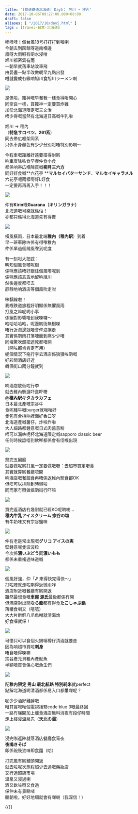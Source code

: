 ```yaml
---
title: '[食道鉄道北海道] Day5： 旭川 → 稚內'
date: 2017-10-06T09:27:00.000+08:00
draft: false
aliases: [ "/2017/10/day5.html" ]
tags : [travel-日本-北海道]
---
```


哇哇哇！個台風18号打打打到嚟喇  
今朝去到函館呀道南嗰邊  
風呀大雨呀有啲水浸咁  
旭川都密雲有雨  
一朝早就落車站改車飛  
由晏晝一點半改做朝早九點出發  
咁就變成冇緣响旭川食旭川ラーメン喇  

[![](https://c1.staticflickr.com/5/4406/36697258634_1925e1d229_z.jpg)](https://c1.staticflickr.com/5/4406/36697258634_1925e1d229_z.jpg)

是但啦，籮神嘅早餐我一樣食得咁開心  
同奈良一樣，買籮神一定要買炸雞  
加份北海道限定嘅三文治  
唔少得嘅當然有北海道日高嘅牛乳啦  
  
旭川 → 稚內  
（**特急サロベツ、261系**）  
同去帯広嗰架同系  
只係車身顏色有少少分別咁唔特別影喇～  
  
今程車嘅距離好遠要搭得耐啲  
响車度除咗食早餐仲食小食  
都係响帯広嗰陣買嘅**柳月三六方**  
同好好食嘅**六花亭 ****マルセイバターサンド**、**マルセイキャラメル**  
六花亭呢兩樣嘢好L好食  
一定要再再再入手！！！  

[![](https://c1.staticflickr.com/5/4455/37149271040_9509be4aa8_z.jpg)](https://c1.staticflickr.com/5/4455/37149271040_9509be4aa8_z.jpg)

仲有**Kirin**嘅**Guarana（キリンガラナ）**  
北海道嘅可樂就係佢！  
亦都只係得北海道先有得賣  

[![](https://c1.staticflickr.com/5/4363/36698199534_7c0f164614_z.jpg)](https://c1.staticflickr.com/5/4363/36698199534_7c0f164614_z.jpg)

橫風橫雨，日本最北端**稚內（稚內駅**）到着  
早一班車除咗係有得嚟稚內  
仲係早過個颱風嚟到呢度  
  
有一刻咁大把諗：  
明知個風會嚟呢樹  
係咪應該唔好跟住個風嚟呢到  
係咪應該乖乖地留响旭川  
然後邊度都唔去  
靜靜地响酒店等個風吹走咁  
  
咪黐線啦！  
我嘅鉄道旅程好明顯係無懼風雨  
打風之嘛呢啲小事  
係絕對影響唔到我㗎囉～  
哈哈哈哈哈，呢邊啲街無樹㗎  
唔行近海邊就唔會俾浪捲走  
其實係啲雨打落塊面到痛少少啫  
同埋驚吹爛把遮死都唔開  
（開咗都肯肯定冇用）  
呢個情況下拖行李去酒店係狼狽咗啲嘅  
好彩間酒店好近  
轉個街口兩分鐘就到  

[![](https://c1.staticflickr.com/5/4479/36737889833_9a5d0076e5_z.jpg)](https://c1.staticflickr.com/5/4479/36737889833_9a5d0076e5_z.jpg)

响酒店放低咗行李  
就去稚內駅逛吓食吓嘢  
@**稚內駅キタカラカフェ**  
日本最北產嘅宗谷牛  
食呢種牛嘅burger就啱啱好  
隻包有合桃响裡面好香口呀  
北海道產嘅薯仔，炸啦炸啦  
大人細路都鍾意嘅日式肉醬意粉  
唔可以漏咗呢杯北海道限定嘅sapporo classic beer  
任何時候諗唔到飲咩都係會有佢嘅出現   

[![](https://c1.staticflickr.com/5/4439/23556172718_331e1022cb_z.jpg)](https://c1.staticflickr.com/5/4439/23556172718_331e1022cb_z.jpg)

祭完五臟廟  
就要做呢啲打風一定要做嘅嘢：去超市買定嘢食  
其實就算啲餐廳唔開  
响酒店嘅餐館食再唔係返稚內駅食都OK  
但唔可以排除到時懶啦  
同而家冇嘢做搵啲街行吓嘛  

[![](https://c1.staticflickr.com/5/4340/36738235653_40c2c84ddc_z.jpg)](https://c1.staticflickr.com/5/4340/36738235653_40c2c84ddc_z.jpg)

買完返酒店冇幾耐就已經KO呢啲喇...  
**稚内牛乳アイスクリーム 宗谷の塩**  
有牛奶味又有宗谷鹽味  

[![](https://c1.staticflickr.com/5/4387/37377613042_a308a804f5_z.jpg)](https://c1.staticflickr.com/5/4387/37377613042_a308a804f5_z.jpg)

仲有老是常出現嘅**グリコ アイスの実**  
堅鍾意呢隻波波粒  
今次係**濃いぶどう**同**濃いもも**  
都係未重複過味道嘅  

[![](https://c1.staticflickr.com/5/4446/37361314746_a4bf424709_z.jpg)](https://c1.staticflickr.com/5/4446/37361314746_a4bf424709_z.jpg)

個風好強，仲「♪ 來得快完得快～」  
打咗陣就走咗喇得返微雨咋  
酒店附近嘅餐廳有啲開返  
雖然最想食嘅**車屋 源氏**最後都係冇開  
但酒店對出間**なら鮨**都有得食**たこしゃぶ鍋**  
落樓食喇又（嘻嘻）  
大大片新鮮八爪魚咁就清湯烚  
好食囉就係！  

[![](https://c1.staticflickr.com/5/4364/37409376631_e8ac52ce05_z.jpg)](https://c1.staticflickr.com/5/4364/37409376631_e8ac52ce05_z.jpg)

可惜只可以食個火鍋嘆樽仔清酒就要走  
因為响超市買咗**刺身**  
唔食唔得㗎嘛  
宗谷產元貝稚內產魷魚  
半額唔買會傷心嘅魚生們  

[![](https://c1.staticflickr.com/5/4462/37361556606_2917e66206_z.jpg)](https://c1.staticflickr.com/5/4462/37361556606_2917e66206_z.jpg)

配**稚内限定 男山 最北航路 特別純米**就perfect  
點解北海道啲清酒都係易入口都暈㗎呢？  
  
呢少少酒好難醉嘅  
咁其實啱啱個電視播緊code blue 3嘅最終回  
一路冇睇開加上離食酒店無料消夜有段仔時間  
走上樓浸溫泉先（**天北の湯**）  

[![](https://c1.staticflickr.com/5/4380/36738962453_9c252ecf67_z.jpg)](https://c1.staticflickr.com/5/4380/36738962453_9c252ecf67_z.jpg)

浸完唞返陣就落酒店餐廳食宵夜  
**夜鳴きそば**  
即係碗豉油味即食麵（哈）  
  
  
  
打完風有啲舖頭開返  
就去咗呢次旅程超少去過嘅藥妝店  
又行過超級市場  
溫泉又浸過喇  
酒又飲咗嘢又食過  
係仲未有景睇啫  
聽朝啦，好好地瞓就會有㗎喇（我深信！）  
  
  
{{<hokkaido>}}
